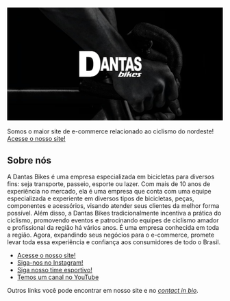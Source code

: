 ![Banner contendo a logo do Dantas Bikes em um fundo escuro](/og.jpg)

Somos o maior site de e-commerce relacionado ao ciclismo do nordeste! [Acesse o nosso site!](https://dantasbikes.com.br/)

## Sobre nós

A Dantas Bikes é uma empresa especializada em bicicletas para diversos fins: seja transporte, passeio, esporte ou lazer. Com mais de 10 anos de experiência no mercado, ela é uma empresa que conta com uma equipe especializada e experiente em diversos tipos de bicicletas, peças, componentes e acessórios, visando atender seus clientes da melhor forma possível. Além disso, a Dantas Bikes tradicionalmente incentiva a prática do ciclismo, promovendo eventos e patrocinando equipes de ciclismo amador e profissional da região há vários anos. É uma empresa conhecida em toda a região. Agora, expandindo seus negócios para o e-commerce, promete levar toda essa experiência e confiança aos consumidores de todo o Brasil.

- [Acesse o nosso site!](https://dantasbikes.com.br/)
- [Siga-nos no Instagram!](https://www.instagram.com/dantasbikes/)
- [Siga nosso time esportivo!](https://www.instagram.com/dantasbikesracing/)
- [Temos um canal no YouTube](https://www.youtube.com/channel/UCwolKSUomZubW0Mny49hDnw)

Outros links você pode encontrar em nosso site e no [_contact in bio_](https://dantasbikes.contactin.bio/).
